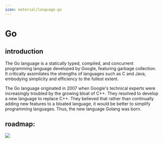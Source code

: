 ```yaml
---
icon: material/language-go
---
```


# Go

## introduction

The Go language is a statically typed, compiled, and concurrent programming language developed by Google, featuring garbage collection. It critically assimilates the strengths of languages such as C and Java, embodying simplicity and efficiency to the fullest extent.

The Go language originated in 2007 when Google's technical experts were increasingly troubled by the growing bloat of C++. They resolved to develop a new language to replace C++. They believed that rather than continually adding new features to a bloated language, it would be better to simplify programming languages. Thus, the new language Golang was born.

## roadmap:
![](../img/GoRoadmap.jpg)
